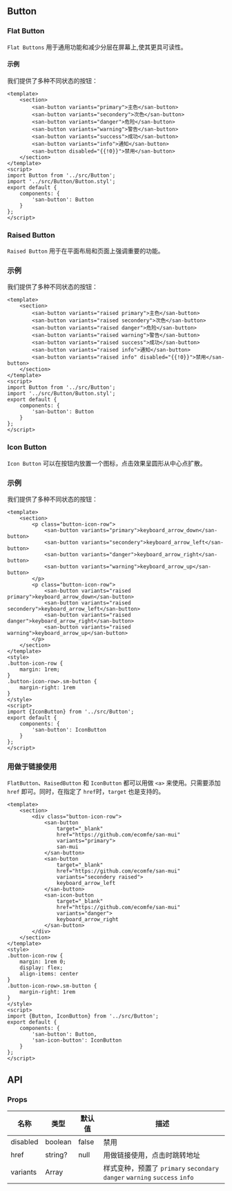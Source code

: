 ## Button

### Flat Button

`Flat Buttons` 用于通用功能和减少分层在屏幕上,使其更具可读性。

#### 示例

我们提供了多种不同状态的按钮：

```san Flat Button
<template>
    <section>
        <san-button variants="primary">主色</san-button>
        <san-button variants="secondery">次色</san-button>
        <san-button variants="danger">危险</san-button>
        <san-button variants="warning">警告</san-button>
        <san-button variants="success">成功</san-button>
        <san-button variants="info">通知</san-button>
        <san-button disabled="{{!0}}">禁用</san-button>
    </section>
</template>
<script>
import Button from '../src/Button';
import '../src/Button/Button.styl';
export default {
    components: {
        'san-button': Button
    }
};
</script>
```

### Raised Button

`Raised Button` 用于在平面布局和页面上强调重要的功能。

### 示例

我们提供了多种不同状态的按钮：

```san Raised Button
<template>
    <section>
        <san-button variants="raised primary">主色</san-button>
        <san-button variants="raised secondery">次色</san-button>
        <san-button variants="raised danger">危险</san-button>
        <san-button variants="raised warning">警告</san-button>
        <san-button variants="raised success">成功</san-button>
        <san-button variants="raised info">通知</san-button>
        <san-button variants="raised info" disabled="{{!0}}">禁用</san-button>
    </section>
</template>
<script>
import Button from '../src/Button';
import '../src/Button/Button.styl';
export default {
    components: {
        'san-button': Button
    }
};
</script>
```

### Icon Button

`Icon Button` 可以在按钮内放置一个图标，点击效果呈圆形从中心点扩散。

### 示例

我们提供了多种不同状态的按钮：

```san Icon Button
<template>
    <section>
        <p class="button-icon-row">
            <san-button variants="primary">keyboard_arrow_down</san-button>
            <san-button variants="secondery">keyboard_arrow_left</san-button>
            <san-button variants="danger">keyboard_arrow_right</san-button>
            <san-button variants="warning">keyboard_arrow_up</san-button>
        </p>
        <p class="button-icon-row">
            <san-button variants="raised primary">keyboard_arrow_down</san-button>
            <san-button variants="raised secondery">keyboard_arrow_left</san-button>
            <san-button variants="raised danger">keyboard_arrow_right</san-button>
            <san-button variants="raised warning">keyboard_arrow_up</san-button>
        </p>
    </section>
</template>
<style>
.button-icon-row {
    margin: 1rem;
}
.button-icon-row>.sm-button {
    margin-right: 1rem
}
</style>
<script>
import {IconButton} from '../src/Button';
export default {
    components: {
        'san-button': IconButton
    }
};
</script>
```

### 用做于链接使用

`FlatButton`、`RaisedButton` 和 `IconButton` 都可以用做 `<a>` 来使用。只需要添加 `href` 即可。同时，在指定了 `href`时，`target` 也是支持的。

```san 作为链接使用
<template>
    <section>
        <div class="button-icon-row">
            <san-button
                target="_blank"
                href="https://github.com/ecomfe/san-mui"
                variants="primary">
                san-mui
            </san-button>
            <san-button
                target="_blank"
                href="https://github.com/ecomfe/san-mui"
                variants="secondery raised">
                keyboard_arrow_left
            </san-button>
            <san-icon-button
                target="_blank"
                href="https://github.com/ecomfe/san-mui"
                variants="danger">
                keyboard_arrow_right
            </san-button>
        </div>
    </section>
</template>
<style>
.button-icon-row {
    margin: 1rem 0;
    display: flex;
    align-items: center
}
.button-icon-row>.sm-button {
    margin-right: 1rem
}
</style>
<script>
import {Button, IconButton} from '../src/Button';
export default {
    components: {
        'san-button': Button,
        'san-icon-button': IconButton
    }
};
</script>
```

## API

### Props

| 名称 | 类型 | 默认值 | 描述|
| --- | --- | --- | --- |
| disabled | boolean | false | 禁用 |
| href | string? | null | 用做链接使用，点击时跳转地址 |
| variants | Array<string> | | 样式变种，预置了 `primary` `secondary` `danger` `warning` `success` `info` |
